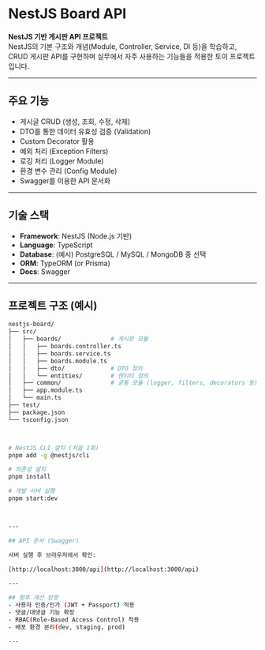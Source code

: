 # NestJS Board API

**NestJS 기반 게시판 API 프로젝트**  
NestJS의 기본 구조와 개념(Module, Controller, Service, DI 등)을 학습하고,  
CRUD 게시판 API를 구현하며 실무에서 자주 사용하는 기능들을 적용한 토이 프로젝트입니다.  

---

## 주요 기능
- 게시글 CRUD (생성, 조회, 수정, 삭제)
- DTO를 통한 데이터 유효성 검증 (Validation)
- Custom Decorator 활용
- 예외 처리 (Exception Filters)
- 로깅 처리 (Logger Module)
- 환경 변수 관리 (Config Module)
- Swagger를 이용한 API 문서화

---

## 기술 스택
- **Framework**: NestJS (Node.js 기반)  
- **Language**: TypeScript  
- **Database**: (예시) PostgreSQL / MySQL / MongoDB 중 선택  
- **ORM**: TypeORM (or Prisma)  
- **Docs**: Swagger  

---

## 프로젝트 구조 (예시)

```bash
nestjs-board/
├── src/
│   ├── boards/              # 게시판 모듈
│   │   ├── boards.controller.ts
│   │   ├── boards.service.ts
│   │   ├── boards.module.ts
│   │   ├── dto/             # DTO 정의
│   │   └── entities/        # 엔티티 정의
│   ├── common/              # 공통 모듈 (logger, filters, decorators 등)
│   ├── app.module.ts
│   └── main.ts
├── test/
├── package.json
└── tsconfig.json



# NestJS CLI 설치 (처음 1회)
pnpm add -g @nestjs/cli

# 의존성 설치
pnpm install

# 개발 서버 실행
pnpm start:dev



---

## API 문서 (Swagger)

서버 실행 후 브라우저에서 확인:

[http://localhost:3000/api](http://localhost:3000/api)

---

## 향후 개선 방향
- 사용자 인증/인가 (JWT + Passport) 적용  
- 댓글/대댓글 기능 확장  
- RBAC(Role-Based Access Control) 적용  
- 배포 환경 분리(dev, staging, prod)  

---
